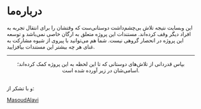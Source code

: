 # درباره‌ما

این وبسایت نتیجه تلاش بی‌چشم‌داشت دوستانی‌ست که وقتشان را برای 
انتقال تجربه به افراد دیگر وقف کرده‌اند.
مستندات این پروژه متعلق به ارگان خاصی نمی‌باشد و توسعه این پروژه در
 انحصار گروهی نیست. شما هم می‌توانید با پیروی از شیوه مشارکت به غنای
 هر چه بیشتر این مستندات بیافزایید.

----

<div style="text-align: center"> 
بپاس قدردانی از تلاش‌های دوستانی که تا این لحظه به این پروژه کمک کرده‌اند؛ اسامی‌شان در زیر آورده شده است.
</div>

<br>

<div style="display: flex;flex-direction: row;justify-content: center;flex-wrap: wrap">  
   <AvatarMini 
        img="/docs/2D/FA/img/people/armin-sadreddin.jpg" 
        firstName="آرمین"
        lastName="صدرالدین"
        telegram="arminsadreddin"
        email="armin.sadreddin@gmail.com"
        linkedin="armin-sadreddin-5aa732163"
        github="arminsadreddin"
        >
    </AvatarMini>
    <AvatarMini 
            img="https://avatars2.githubusercontent.com/u/23504332?s=460&v=4" 
            firstName="علیرضا"
            lastName="صدرایی راد"
            telegram="thepiker"
            twitter="sadraiiali"
            email="sadraiiali@gmail.com"
            linkedin="alireza-sadraii-rad"
            github="sadraiiali"
            gitlab="sadraiiali"
            internet="http://sadraii.ir">
    </AvatarMini>
    <AvatarMini 
        img="https://avatars0.githubusercontent.com/u/34896746?s=460&v=4" 
        firstName="مجتبی"
        lastName="موذن"
        telegram="thepiker"
        twitter="sadraiiali"
        email="sadraiiali@gmail.com"
        >
    </AvatarMini>
    <AvatarMini 
         img="https://avatars2.githubusercontent.com/u/57563772?s=460&v=4"
         firstName="مریم"
         lastName="تیموری"
         telegram="maryamteimourii"
         twitter="teimouri_maryam"
         email="maryam.teimouri.bd@gmail.com"
         linkedin="maryam-teimouri-190578167"
         github="maryamteimouri"
         gitlab="maryamteimouri"
         >
      </AvatarMini>
    <AvatarMini 
         img="/docs/2D/FA/img/people/nader-zare.jpg"
         firstName="نادر"
         lastName="زارع"
         telegram="naderzare91"
         email="nader.zare88@gmail.com"
         github="naderzare"
         >
      </AvatarMini>
    <AvatarMini 
            img="/docs/2D/FA/img/people/unknown-avatar.png" 
            firstName="عارف"
            firstName="امید"
            lastName="امینی"
            telegram="mroa4"
            twitter="mr_oa4"
            email="omidamini360@gmail.com"
            github="mroa4"
            gitlab="mroa4"
            internet="http://mroa4.ir">
    </AvatarMini>
    <AvatarMini 
            img="/docs/2D/FA/img/people/unknown-avatar.png" 
            firstName="عارف"
            lastName="سیاره"
            telegram="Aref_ars"
            twitter=""
            email="arefsayareh@gmail.com"
            linkedin=""
            github="arefsa78"
            gitlab="arefsa"
            internet="">
    </AvatarMini>
    <AvatarMini 
        img="https://avatars.githubusercontent.com/u/71700441?v=4" 
        firstName="مرتضی"
        lastName="نوح پیشه"
        telegram="MortezaNoohpisheh"
        email="Morteza.noohpisheh@gmail.com"
        linkedin="morteza-noohpisheh-27469987"
        github="MortezaNoohpisheh"
        >
    </AvatarMini>
    <AvatarMini 
        img="/docs/2D/FA/img/people/unknown-avatar.png" 
        firstName="فرناز"
        lastName="خادمی"
        telegram="Farnaz_khademii"
        email="Khademifarnaz4@gmail.com"
        linkedin="farnaz-khademi-b1810713a"
        github="farnazkhademi"
        >
    </AvatarMini>
</div>

و با تشکر از:

[MasoudAlavi](https://github.com/MasoudAlavi)
